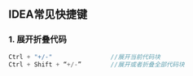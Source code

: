 ## IDEA常见快捷键

### 1. 展开折叠代码 

```java
Ctrl + "+/-"				//展开当前代码块
Ctrl + Shift + “+/-”		//展开或者折叠全部代码块
    
```

